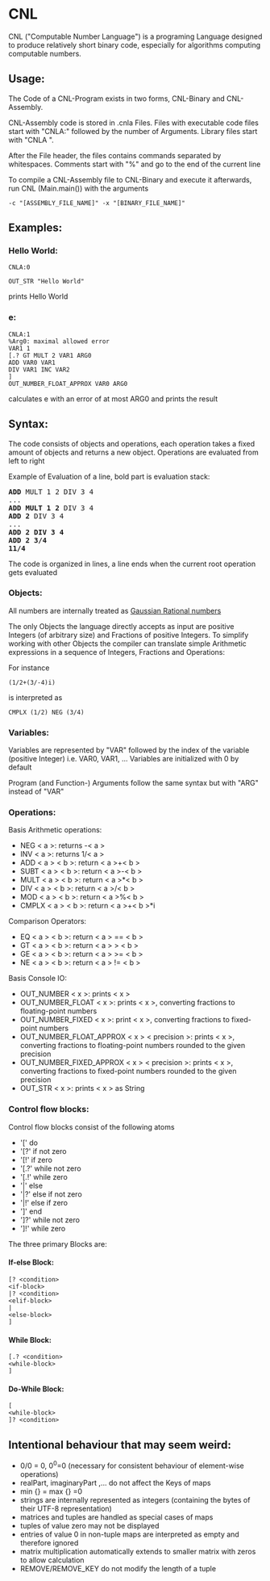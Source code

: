 # CNL
CNL ("Computable Number Language") is a programing Language 
designed to produce relatively short binary code, 
especially for algorithms computing computable numbers.<br>



## Usage:
The Code of a CNL-Program exists in two forms,
CNL-Binary and CNL-Assembly.

CNL-Assembly code is stored in .cnla Files.
Files with executable code files start
with "CNLA:" followed by the number of Arguments.
Library files start with "CNLA ".

After the File header, the files
contains commands separated by whitespaces.
Comments start with "%" and go to the end of the current line

To compile a CNL-Assembly file to CNL-Binary and 
execute it afterwards, run CNL (Main.main())
with the arguments
```
-c "[ASSEMBLY_FILE_NAME]" -x "[BINARY_FILE_NAME]"
```

## Examples:
### Hello World:
```
CNLA:0

OUT_STR "Hello World"
```
prints Hello World

### e:
```
CNLA:1
%Arg0: maximal allowed error
VAR1 1
[.? GT MULT 2 VAR1 ARG0
ADD VAR0 VAR1
DIV VAR1 INC VAR2
]
OUT_NUMBER_FLOAT_APPROX VAR0 ARG0
```
calculates e with an error of at most ARG0 and 
prints the result


## Syntax:
The code consists of objects and operations, 
each operation takes a fixed amount of objects 
and returns a new object.
Operations are evaluated from left to right

Example of Evaluation of a line, 
bold part is evaluation stack:
<pre>
<b>ADD</b> MULT 1 2 DIV 3 4
...
<b>ADD MULT 1 2</b> DIV 3 4
<b>ADD 2</b> DIV 3 4
...
<b>ADD 2 DIV 3 4</b>
<b>ADD 2 3/4</b>
<b>11/4</b>
</pre>

The code is organized in lines, a line ends when
the current root operation gets evaluated
### Objects:
All numbers are internally treated as 
[Gaussian Rational numbers](https://en.wikipedia.org/wiki/Gaussian_rational)

The only Objects the language directly accepts
as input are positive Integers (of arbitrary size)
and Fractions of positive Integers.
To simplify working with other Objects
the compiler can translate simple Arithmetic 
expressions in a sequence of Integers, Fractions and Operations:

For instance
```
(1/2+(3/-4)i)
```
is interpreted as 
```
CMPLX (1/2) NEG (3/4)
```

### Variables:
Variables are represented by "VAR"
followed by the index of the variable (positive Integer)
i.e. VAR0, VAR1, ...
Variables are initialized with 0 by default

Program (and Function-) Arguments
follow the same syntax but with "ARG" instead of "VAR"

### Operations:
Basis Arithmetic operations:
- NEG < a >: returns -< a >
- INV < a >: returns 1/< a >
- ADD < a > < b >: return < a >+< b >
- SUBT < a > < b >: return < a >-< b >
- MULT < a > < b >: return < a >*< b >
- DIV < a > < b >: return < a >/< b >
- MOD < a > < b >: return < a >%< b >
- CMPLX < a > < b >: return < a >+< b >*i

Comparison Operators:
- EQ < a > < b >: return < a > == < b >
- GT < a > < b >: return < a > > < b >
- GE < a > < b >: return < a > >= < b >
- NE < a > < b >: return < a > != < b >

Basis Console IO:
- OUT_NUMBER < x >: prints < x >
- OUT_NUMBER_FLOAT  < x >: prints < x >, 
  converting fractions to floating-point numbers
- OUT_NUMBER_FIXED < x >: print < x >,
  converting fractions to fixed-point numbers
- OUT_NUMBER_FLOAT_APPROX < x > < precision >: 
  prints < x >, 
  converting fractions to floating-point numbers 
  rounded to the given precision
- OUT_NUMBER_FIXED_APPROX < x > < precision >: 
  prints < x >,
  converting fractions to fixed-point numbers
  rounded to the given precision
- OUT_STR < x >: prints < x > as String



### Control flow blocks:
Control flow blocks consist of the following atoms

- '['   do</li>
- '[?'  if not zero
- '[!'  if zero
- '[.?' while not zero
- '[.!' while zero 
- '|'   else
- '|?'  else if not zero
- '|!'  else if zero 
- ']'   end
- ']?'  while not zero 
- ']!'  while zero

The three primary Blocks are:
#### If-else Block:
```
[? <condition>
<if-block>
|? <condition>
<elif-block>
|
<else-block>
]
```
#### While Block:

```
[.? <condition>
<while-block>
]
```
#### Do-While Block:

```
[ 
<while-block>
]? <condition>
```

## Intentional behaviour that may seem weird:
- 0/0 = 0, 0<sup>0</sup>=0 (necessary for consistent behaviour of element-wise operations)
- realPart, imaginaryPart ,... do not affect the Keys of maps 
- min {} = max {} =0 
- strings are internally represented as integers 
(containing the bytes of their UTF-8 representation)
- matrices and tuples are handled as special cases of maps 
- tuples of value zero may not be displayed
- entries of value 0 in non-tuple maps are interpreted as empty and therefore ignored
- matrix multiplication automatically extends to smaller matrix with zeros to allow calculation 
- REMOVE/REMOVE_KEY do not modify the length of a tuple
